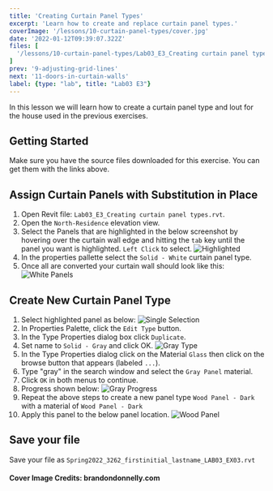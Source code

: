 ```yaml
---
title: 'Creating Curtain Panel Types'
excerpt: 'Learn how to create and replace curtain panel types.'
coverImage: '/lessons/10-curtain-panel-types/cover.jpg'
date: '2022-01-12T09:39:07.322Z'
files: [
  '/lessons/10-curtain-panel-types/Lab03_E3_Creating curtain panel types.rvt'
]
prev: '9-adjusting-grid-lines'
next: '11-doors-in-curtain-walls'
label: {type: "lab", title: "Lab03 E3"}
---
```


In this lesson we will learn how to create a curtain panel type and lout for the house used in the previous exercises.

## Getting Started

Make sure you have the source files downloaded for this exercise. You can get them with the links above.

## Assign Curtain Panels with Substitution in Place

1. Open Revit file: ``Lab03_E3_Creating curtain panel types.rvt``.
2. Open the ``North-Residence`` elevation view.
3. Select the Panels that are highlighted in the below screenshot by hovering over the curtain wall edge and hitting the ``tab`` key until the panel you want is highlighted. ``Left Click`` to select.
![Highlighted](/lessons/10-curtain-panel-types/highlighted.png)
4. In the properties pallette select the ``Solid - White`` curtain panel type.
5. Once all are converted your curtain wall should look like this:
![White Panels](/lessons/10-curtain-panel-types/with-white.png)

## Create New Curtain Panel Type

1. Select highlighted panel as below:
![Single Selection](/lessons/10-curtain-panel-types/single-select.png)
2. In Properties Palette, click the ``Edit Type`` button.
3. In the Type Properties dialog box click ``Duplicate``.
4. Set name to ``Solid - Gray`` and click OK.
![Gray Type](/lessons/10-curtain-panel-types/gray-type.png)
5. In the Type Properties dialog click on the Material ``Glass`` then click on the browse button that appears (labeled ``...``).
6. Type "gray" in the search window and select the ``Gray Panel`` material.
7. Click ``OK`` in both menus to continue.
8. Progress shown below:
![Gray Progress](/lessons/10-curtain-panel-types/progress-gray.png)
9. Repeat the above steps to create a new panel type ``Wood Panel - Dark`` with a material of ``Wood Panel - Dark``
10. Apply this panel to the below panel location.
![Wood Panel](/lessons/10-curtain-panel-types/wood-panel.png)

## Save your file

Save your file as ``Spring2022_3262_firstinitial_lastname_LAB03_EX03.rvt``

#### Cover Image Credits: brandondonnelly.com